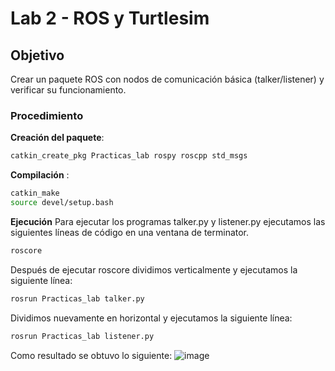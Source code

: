 # Lab 2 - ROS y Turtlesim

## Objetivo
Crear un paquete ROS con nodos de comunicación básica (talker/listener) y verificar su funcionamiento.

### Procedimiento
**Creación del paquete**:
  ```bash
  catkin_create_pkg Practicas_lab rospy roscpp std_msgs
```
**Compilación** :

  ```bash
  catkin_make
  source devel/setup.bash
```
**Ejecución**
Para ejecutar los programas talker.py y listener.py ejecutamos las siguientes líneas de código en una ventana de terminator.
  ```bash
  roscore
```
Después de ejecutar roscore dividimos verticalmente y ejecutamos la siguiente línea: 
  ```bash
  rosrun Practicas_lab talker.py
```
Dividimos nuevamente en horizontal y ejecutamos la siguiente línea:
  ```bash
  rosrun Practicas_lab listener.py
```

Como resultado se obtuvo lo siguiente:
![image](https://github.com/user-attachments/assets/6a2187b8-6da9-4b24-93d7-cb0ab45597f1)
